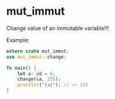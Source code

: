 # mut_immut

Change value of an immutable variable!!!

Example:
```rust
extern crate mut_immut;
use mut_immut::change;

fn main() {
    let a: u8 = 6;
    change(&a, 255);
    println!("{a}"); // >> 255
}
```